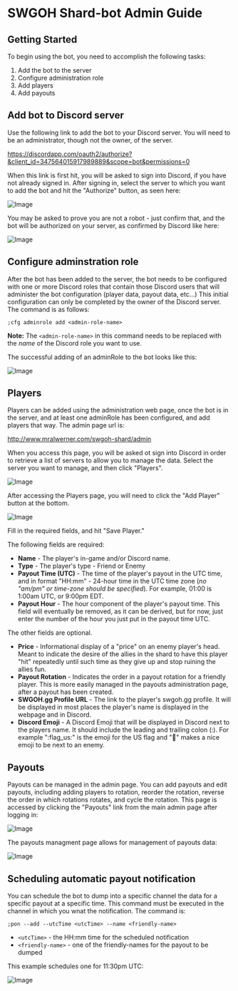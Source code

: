 # SWGOH Shard-bot Admin Guide
## Getting Started
To begin using the bot, you need to accomplish the following tasks:

1. Add the bot to the server
0. Configure administration role
0. Add players
0. Add payouts

## Add bot to Discord server
Use the following link to add the bot to your Discord server.  You will need to be an administrator, though not the owner, of the server.

https://discordapp.com/oauth2/authorize?&client_id=347564015917989889&scope=bot&permissions=0

When this link is first hit, you will be asked to sign into Discord, if you have not already signed in.  After signing in, select the server to which you want to add the bot and hit the "Authorize" button, as seen here:

![Image](images/add_bot.png)

You may be asked to prove you are not a robot - just confirm that, and the bot will be authorized on your server, as confirmed by Discord like here:

![Image](images/add_bot_success.png)
## Configure adminstration role
After the bot has been added to the server, the bot needs to be configured with one or more Discord roles that contain those Discord users that will administer the bot configuration (player data, payout data, etc...)  This initial configuration can only be completed by the owner of the Discord server.  The command is as follows:

`;cfg adminrole add <admin-role-name>`

**Note:** The `<admin-role-name>` in this command needs to be replaced with the *name* of the Discord role you want to use.

The successful adding of an adminRole to the bot looks like this:

![Image](images/add_adminrole.png)

## Players
Players can be added using the administration web page, once the bot is in the server, and at least one adminRole has been configured, and add players that way.  The admin page url is: 

http://www.mralwerner.com/swgoh-shard/admin

When you access this page, you will be asked ot sign into Discord in order to retrieve a list of servers to allow you to manage the data.  Select the server you want to manage, and then click "Players".

![Image](images/admin_page_main.png)

After accessing the Players page, you will need to click the "Add Player" button at the bottom.

![Image](images/admin_page_player.png)

Fill in the required fields, and hit "Save Player."  

The following fields are required:
 
* **Name** - The player's in-game and/or Discord name.
* **Type** - The player's type - Friend or Enemy
* **Payout Time (UTC)** - The time of the player's payout in the UTC time, and in format "HH:mm" - 24-hour time in the UTC time zone (*no "am/pm" or time-zone should be specified*).  For example, 01:00 is 1:00am UTC, or 9:00pm EDT.   
* **Payout Hour** - The hour component of the player's payout time.  This field will eventually be removed, as it can be derived, but for now, just enter the number of the hour you just put in the payout time UTC.

The other fields are optional.

* **Price** - Informational display of a "price" on an enemy player's head.  Meant to indicate the desire of the allies in the shard to have this player "hit" repeatedly until such time as they give up and stop ruining the allies fun.
* **Payout Rotation** - Indicates the order in a payout rotation for a friendly player.  This is more easily managed in the payouts administration page, after a payout has been created.
* **SWGOH.gg Profile URL** - The link to the player's swgoh.gg profile.  It will be displayed in most places the player's name is displayed in the webpage and in Discord.
* **Discord Emoji** - A Discord Emoji that will be displayed in Discord next to the players name.  It should include the leading and trailing colon (:).  For example ":flag_us:" is the emoji for the US flag and ":poop:" makes a nice emoji to be next to an enemy.

## Payouts
Payouts can be managed in the admin page.  You can add payouts and edit payouts, including adding players to rotation, reorder the rotation, reverse the order in which rotations rotates, and cycle the rotation.  This page is accessed by clicking the "Payouts" link from the main admin page after logging in:

![Image](images/admin_page_main.png)

The payouts managment page allows for management of payouts data:

![Image](images/admin_page_payout.png)

## Scheduling automatic payout notification
You can schedule the bot to dump into a specific channel the data for a specific payout at a specific time.  This command must be executed in the channel in which you wnat the notification.  The command is:

`;pon --add --utcTime <utcTime> --name <friendly-name>`  

* `<utcTime>` - the HH:mm time for the scheduled notification
* `<friendly-name>` - one of the friendly-names for the payout to be dumped

This example schedules one for 11:30pm UTC:

![Image](images/scheduled_notification.png)
